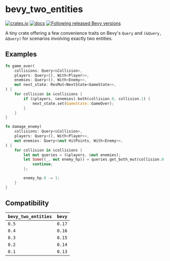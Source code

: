 # bevy_two_entities

[![crates.io](https://img.shields.io/crates/v/bevy_two_entities.svg)](https://crates.io/crates/bevy_two_entities)
[![docs](https://docs.rs/bevy_two_entities/badge.svg)](https://docs.rs/bevy_two_entities)
[![Following released Bevy versions](https://img.shields.io/badge/Bevy%20tracking-released%20version-lightblue)](https://bevyengine.org/learn/book/plugin-development/#main-branch-tracking)

A tiny crate offering a few convenience traits on Bevy's `Query` and `(&Query, &Query)` for scenarios involving exactly two entities.

## Examples

```rust
fn game_over(
    collisions: Query<&Collision>,
    players: Query<(), With<Player>>,
    enemies: Query<(), With<Enemy>>,
    mut next_state: ResMut<NextState<GameState>>,
) {
    for collision in &collisions {
        if (&players, &enemies).both(collision.0, collision.1) {
            next_state.set(GameState::GameOver);
        }
    }
}
```

```rust
fn damage_enemy(
    collisions: Query<&Collision>,
    players: Query<(), With<Player>>,
    mut enemies: Query<&mut HitPoints, With<Enemy>>,
) {
    for collision in &collisions {
        let mut queries = (&players, &mut enemies);
        let Some((_, mut enemy_hp)) = queries.get_both_mut(collision.0, collision.1) else {
            continue;
        };

        enemy_hp.0 -= 1;
    }
}
```

## Compatibility

| `bevy_two_entities` | `bevy` |
| :--                 | :--    |
| `0.5`               | `0.17` |
| `0.4`               | `0.16` |
| `0.3`               | `0.15` |
| `0.2`               | `0.14` |
| `0.1`               | `0.13` |
